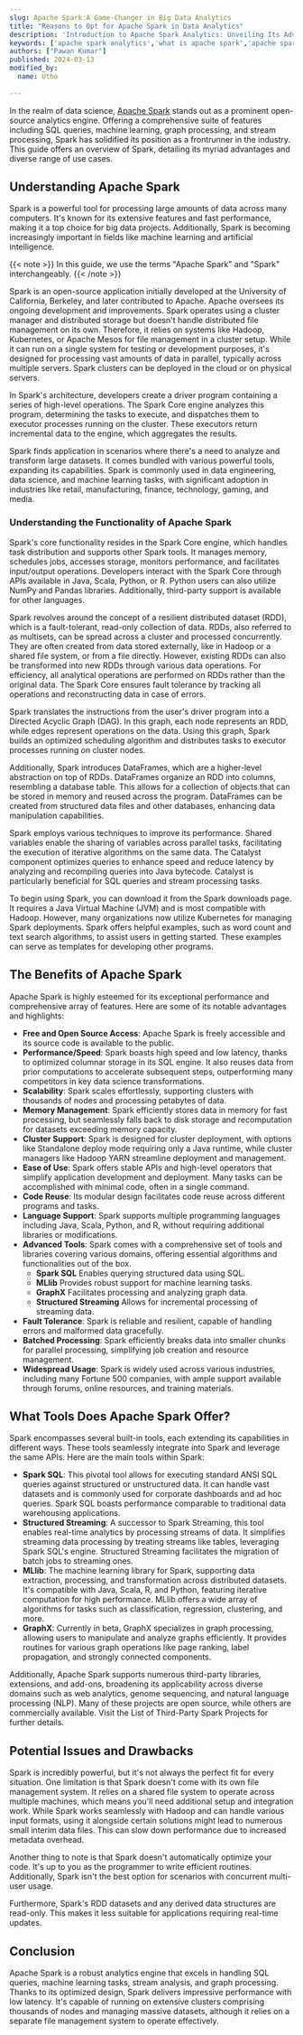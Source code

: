 ```yaml
---
slug: Apache Spark:A Game-Changer in Big Data Analytics
title: "Reasons to Opt for Apache Spark in Data Analytics"
description: 'Introduction to Apache Spark Analytics: Unveiling Its Advantages'
keywords: ['apache spark analytics','what is apache spark','apache spark advantages']
authors: ["Pawan Kumar"]
published: 2024-03-13
modified_by:
  name: Utho
  
---
```

In the realm of data science, [Apache Spark](https://spark.apache.org/) stands out as a prominent open-source analytics engine. Offering a comprehensive suite of features including SQL queries, machine learning, graph processing, and stream processing, Spark has solidified its position as a frontrunner in the industry. This guide offers an overview of Spark, detailing its myriad advantages and diverse range of use cases.

## Understanding Apache Spark
Spark is a powerful tool for processing large amounts of data across many computers. It's known for its extensive features and fast performance, making it a top choice for big data projects. Additionally, Spark is becoming increasingly important in fields like machine learning and artificial intelligence.

{{< note >}}
In this guide, we use the terms "Apache Spark" and "Spark" interchangeably.
{{< /note >}}

Spark is an open-source application initially developed at the University of California, Berkeley, and later contributed to Apache. Apache oversees its ongoing development and improvements. Spark operates using a cluster manager and distributed storage but doesn't handle distributed file management on its own. Therefore, it relies on systems like Hadoop, Kubernetes, or Apache Mesos for file management in a cluster setup. While it can run on a single system for testing or development purposes, it's designed for processing vast amounts of data in parallel, typically across multiple servers. Spark clusters can be deployed in the cloud or on physical servers.

In Spark's architecture, developers create a driver program containing a series of high-level operations. The Spark Core engine analyzes this program, determining the tasks to execute, and dispatches them to executor processes running on the cluster. These executors return incremental data to the engine, which aggregates the results.

Spark finds application in scenarios where there's a need to analyze and transform large datasets. It comes bundled with various powerful tools, expanding its capabilities. Spark is commonly used in data engineering, data science, and machine learning tasks, with significant adoption in industries like retail, manufacturing, finance, technology, gaming, and media.

### Understanding the Functionality of Apache Spark

Spark's core functionality resides in the Spark Core engine, which handles task distribution and supports other Spark tools. It manages memory, schedules jobs, accesses storage, monitors performance, and facilitates input/output operations. Developers interact with the Spark Core through APIs available in Java, Scala, Python, or R. Python users can also utilize NumPy and Pandas libraries. Additionally, third-party support is available for other languages.

Spark revolves around the concept of a resilient distributed dataset (RDD), which is a fault-tolerant, read-only collection of data. RDDs, also referred to as multisets, can be spread across a cluster and processed concurrently. They are often created from data stored externally, like in Hadoop or a shared file system, or from a file directly. However, existing RDDs can also be transformed into new RDDs through various data operations. For efficiency, all analytical operations are performed on RDDs rather than the original data. The Spark Core ensures fault tolerance by tracking all operations and reconstructing data in case of errors.

Spark translates the instructions from the user's driver program into a Directed Acyclic Graph (DAG). In this graph, each node represents an RDD, while edges represent operations on the data. Using this graph, Spark builds an optimized scheduling algorithm and distributes tasks to executor processes running on cluster nodes.

Additionally, Spark introduces DataFrames, which are a higher-level abstraction on top of RDDs. DataFrames organize an RDD into columns, resembling a database table. This allows for a collection of objects that can be stored in memory and reused across the program. DataFrames can be created from structured data files and other databases, enhancing data manipulation capabilities.

Spark employs various techniques to improve its performance. Shared variables enable the sharing of variables across parallel tasks, facilitating the execution of iterative algorithms on the same data. The Catalyst component optimizes queries to enhance speed and reduce latency by analyzing and recompiling queries into Java bytecode. Catalyst is particularly beneficial for SQL queries and stream processing tasks.

To begin using Spark, you can download it from the Spark downloads page. It requires a Java Virtual Machine (JVM) and is most compatible with Hadoop. However, many organizations now utilize Kubernetes for managing Spark deployments. Spark offers helpful examples, such as word count and text search algorithms, to assist users in getting started. These examples can serve as templates for developing other programs.

## The Benefits of Apache Spark

Apache Spark is highly esteemed for its exceptional performance and comprehensive array of features. Here are some of its notable advantages and highlights:

-   **Free and Open Source Access**: Apache Spark is freely accessible and its source code is available to the public.
-   **Performance/Speed**: Spark boasts high speed and low latency, thanks to optimized columnar storage in its SQL engine. It also reuses data from prior computations to accelerate subsequent steps, outperforming many competitors in key data science transformations.
-   **Scalability**: Spark scales effortlessly, supporting clusters with thousands of nodes and processing petabytes of data.
-   **Memory Management**: Spark efficiently stores data in memory for fast processing, but seamlessly falls back to disk storage and recomputation for datasets exceeding memory capacity.
-   **Cluster Support**: Spark is designed for cluster deployment, with options like Standalone deploy mode requiring only a Java runtime, while cluster managers like Hadoop YARN streamline deployment and management.
-   **Ease of Use**: Spark offers stable APIs and high-level operators that simplify application development and deployment. Many tasks can be accomplished with minimal code, often in a single command.
-   **Code Reuse**: Its modular design facilitates code reuse across different programs and tasks.
-   **Language Support**: Spark supports multiple programming languages including Java, Scala, Python, and R, without requiring additional libraries or modifications.
-   **Advanced Tools**: Spark comes with a comprehensive set of tools and libraries covering various domains, offering essential algorithms and functionalities out of the box.
    -   **Spark SQL** Enables querying structured data using SQL.
    -   **MLlib** Provides robust support for machine learning tasks.
    -   **GraphX** Facilitates processing and analyzing graph data.
    -   **Structured Streaming** Allows for incremental processing of streaming data.
-   **Fault Tolerance**: Spark is reliable and resilient, capable of handling errors and malformed data gracefully.
-   **Batched Processing**: Spark efficiently breaks data into smaller chunks for parallel processing, simplifying job creation and resource management.
-   **Widespread Usage**: Spark is widely used across various industries, including many Fortune 500 companies, with ample support available through forums, online resources, and training materials.

## What Tools Does Apache Spark Offer?
Spark encompasses several built-in tools, each extending its capabilities in different ways. These tools seamlessly integrate into Spark and leverage the same APIs. Here are the main tools within Spark:

-   **Spark SQL**: This pivotal tool allows for executing standard ANSI SQL queries against structured or unstructured data. It can handle vast datasets and is commonly used for corporate dashboards and ad hoc queries. Spark SQL boasts performance comparable to traditional data warehousing applications.
-   **Structured Streaming**: A successor to Spark Streaming, this tool enables real-time analytics by processing streams of data. It simplifies streaming data processing by treating streams like tables, leveraging Spark SQL's engine. Structured Streaming facilitates the migration of batch jobs to streaming ones.
-   **MLlib**: The machine learning library for Spark, supporting data extraction, processing, and transformation across distributed datasets. It's compatible with Java, Scala, R, and Python, featuring iterative computation for high performance. MLlib offers a wide array of algorithms for tasks such as classification, regression, clustering, and more.
-   **GraphX**: Currently in beta, GraphX specializes in graph processing, allowing users to manipulate and analyze graphs efficiently. It provides routines for various graph operations like page ranking, label propagation, and strongly connected components.

Additionally, Apache Spark supports numerous third-party libraries, extensions, and add-ons, broadening its applicability across diverse domains such as web analytics, genome sequencing, and natural language processing (NLP). Many of these projects are open source, while others are commercially available. Visit the List of Third-Party Spark Projects for further details.

## Potential Issues and Drawbacks
Spark is incredibly powerful, but it's not always the perfect fit for every situation. One limitation is that Spark doesn't come with its own file management system. It relies on a shared file system to operate across multiple machines, which means you'll need additional setup and integration work. While Spark works seamlessly with Hadoop and can handle various input formats, using it alongside certain solutions might lead to numerous small interim data files. This can slow down performance due to increased metadata overhead.

Another thing to note is that Spark doesn't automatically optimize your code. It's up to you as the programmer to write efficient routines. Additionally, Spark isn't the best option for scenarios with concurrent multi-user usage.

Furthermore, Spark's RDD datasets and any derived data structures are read-only. This makes it less suitable for applications requiring real-time updates.

## Conclusion

Apache Spark is a robust analytics engine that excels in handling SQL queries, machine learning tasks, stream analysis, and graph processing. Thanks to its optimized design, Spark delivers impressive performance with low latency. It's capable of running on extensive clusters comprising thousands of nodes and managing massive datasets, although it relies on a separate file management system to operate effectively.
